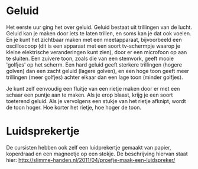# Geluid
Het eerste uur ging het over geluid. Geluid bestaat uit trillingen van de lucht. Geluid kan je maken door iets te laten trillen, en soms kan je dat ook voelen. En je kunt het zichtbaar maken met een meetapparaat, bijvoorbeeld een oscilloscoop (dit is een apparaat met een soort tv-schermpje waarop je kleine elektrische veranderingen kunt zien), door er een microfoon op aan te sluiten. Een zuivere toon, zoals die van een stemvork, geeft mooie 'golfjes' op het scherm. Een hard geluid geeft sterkere trillingen (hogere golven) dan een zacht geluid (lagere golven), en een hoge toon geeft meer trillingen (meer golfjes) achter elkaar dan een lage toon (minder golfjes).

Je kunt zelf eenvoudig een fluitje van een rietje maken door er met een schaar een puntje aan te maken. Als je erop blaast, krijg je een soort toeterend geluid. Als je vervolgens een stukje van het rietje afknipt, wordt de toon hoger. Hoe korter het rietje, hoe hoger de toon.

# Luidsprekertje
De cursisten hebben ook zelf een luidprekertje gemaakt van papier, koperdraad en een magneetje op een stokje. De beschrijving hiervan staat hier: http://slimme-handen.nl/2011/04/proefje-maak-een-luidspreker/
